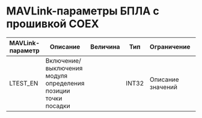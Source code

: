 # MAVLink-параметры БПЛА с прошивкой COEX

| MAVLink-параметр | Описание | Величина | Тип | Ограничение | Комментарий |
| ---------------- | -------- | -------- | --- | ------------ | ---------- |
| LTEST_EN | Включение/выключения модуля определения позиции точки посадки | | INT32 | Описание значений | Требуется перезагрузка после изменения |
